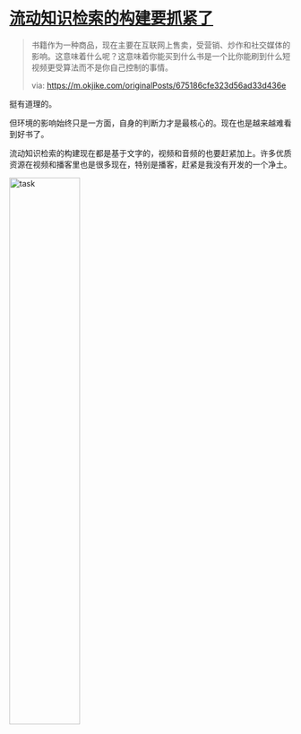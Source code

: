 # [流动知识检索的构建要抓紧了](https://github.com/VandeeFeng/gitmemo/issues/19)

> 书籍作为一种商品，现在主要在互联网上售卖，受营销、炒作和社交媒体的影响。这意味着什么呢？这意味着你能买到什么书是一个比你能刷到什么短视频更受算法而不是你自己控制的事情。
>
> via: https://m.okjike.com/originalPosts/675186cfe323d56ad33d436e

挺有道理的。

但环境的影响始终只是一方面，自身的判断力才是最核心的。现在也是越来越难看到好书了。

流动知识检索的构建现在都是基于文字的，视频和音频的也要赶紧加上。许多优质资源在视频和播客里也是很多现在，特别是播客，赶紧是我没有开发的一个净土。

<img width="50%" alt="task" src="https://github.com/user-attachments/assets/762061b1-4d7d-440f-abf5-228813fc5f2e">
